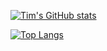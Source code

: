 [![Tim's GitHub stats](https://github-readme-stats.vercel.app/api?username=btaidm)](https://github.com/anuraghazra/github-readme-stats)

[![Top Langs](https://github-readme-stats.vercel.app/api/top-langs/?username=btaidm&langs_count=10&layout=compact)](https://github.com/anuraghazra/github-readme-stats)
